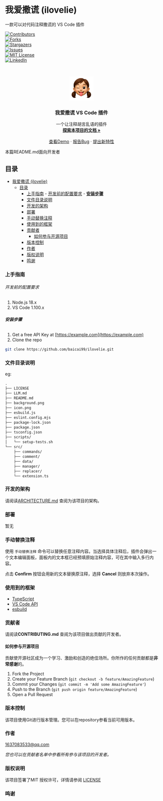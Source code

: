 # 我爱撒谎 (ilovelie)

一款可以对代码注释撒谎的 VS Code 插件

<!-- PROJECT SHIELDS -->

[![Contributors][contributors-shield]][contributors-url]  
[![Forks][forks-shield]][forks-url]  
[![Stargazers][stars-shield]][stars-url]  
[![Issues][issues-shield]][issues-url]  
[![MIT License][license-shield]][license-url]  
[![LinkedIn][linkedin-shield]][linkedin-url]  

<!-- PROJECT LOGO -->
<br />

<p align="center">
  <a href="https://github.com/baicai99/ilovelie">
    <img src="icon.png" alt="Logo" width="80" height="80">
  </a>

  <h3 align="center">我爱撒谎 VS Code 插件</h3>
  <p align="center">
    一个让注释胡言乱语的插件
    <br />
    <a href="https://github.com/baicai99/ilovelie"><strong>探索本项目的文档 »</strong></a>
    <br />
    <br />
    <a href="https://github.com/baicai99/ilovelie">查看Demo</a>
    ·
    <a href="https://github.com/baicai99/ilovelie/issues">报告Bug</a>
    ·
    <a href="https://github.com/baicai99/ilovelie/issues">提出新特性</a>
  </p>

</p>

本篇README.md面向开发者

## 目录

- [我爱撒谎 (ilovelie)](#我爱撒谎-ilovelie)
  - [目录](#目录)
    - [上手指南](#上手指南)
          - [开发前的配置要求](#开发前的配置要求)
          - [**安装步骤**](#安装步骤)
    - [文件目录说明](#文件目录说明)
    - [开发的架构](#开发的架构)
    - [部署](#部署)
    - [手动替换注释](#手动替换注释)
    - [使用到的框架](#使用到的框架)
    - [贡献者](#贡献者)
      - [如何参与开源项目](#如何参与开源项目)
    - [版本控制](#版本控制)
    - [作者](#作者)
    - [版权说明](#版权说明)
    - [鸣谢](#鸣谢)

### 上手指南

###### 开发前的配置要求

1. Node.js 18.x
2. VS Code 1.100.x

###### **安装步骤**

1. Get a free API Key at [https://example.com](https://example.com)
2. Clone the repo

```sh
git clone https://github.com/baicai99/ilovelie.git
```

### 文件目录说明
eg:

```
.
├── LICENSE
├── LLM.md
├── README.md
├── background.png
├── icon.png
├── esbuild.js
├── eslint.config.mjs
├── package-lock.json
├── package.json
├── tsconfig.json
├── scripts/
│   └── setup-tests.sh
└── src/
    ├── commands/
    ├── comment/
    ├── data/
    ├── manager/
    ├── replacer/
    └── extension.ts
```

### 开发的架构

请阅读[ARCHITECTURE.md](https://github.com/baicai99/ilovelie/blob/master/ARCHITECTURE.md) 查阅为该项目的架构。

### 部署

暂无

### 手动替换注释

使用 `手动替换注释` 命令可以替换任意注释内容。当选择具体注释后，插件会弹出一个文本编辑面板，面板内的文本框已经预填原始注释内容，可在其中输入多行内容。

点击 **Confirm** 按钮会用新的文本替换原注释，选择 **Cancel** 则放弃本次操作。

### 使用到的框架

- [TypeScript](https://www.typescriptlang.org)
- [VS Code API](https://code.visualstudio.com/api)
- [esbuild](https://esbuild.github.io)

### 贡献者

请阅读**CONTRIBUTING.md** 查阅为该项目做出贡献的开发者。

#### 如何参与开源项目

贡献使开源社区成为一个学习、激励和创造的绝佳场所。你所作的任何贡献都是**非常感谢**的。

1. Fork the Project
2. Create your Feature Branch (`git checkout -b feature/AmazingFeature`)
3. Commit your Changes (`git commit -m 'Add some AmazingFeature'`)
4. Push to the Branch (`git push origin feature/AmazingFeature`)
5. Open a Pull Request

### 版本控制

该项目使用Git进行版本管理。您可以在repository参看当前可用版本。

### 作者

1637083533@qq.com

 *您也可以在贡献者名单中参看所有参与该项目的开发者。*

### 版权说明

该项目签署了MIT 授权许可，详情请参阅 [LICENSE](https://github.com/baicai99/ilovelie/blob/master/LICENSE)

### 鸣谢

<!-- links -->
[your-project-path]:baicai99/ilovelie
[contributors-shield]: https://img.shields.io/github/contributors/baicai99/ilovelie.svg?style=flat-square
[contributors-url]: https://github.com/baicai99/ilovelie/graphs/contributors
[forks-shield]: https://img.shields.io/github/forks/baicai99/ilovelie.svg?style=flat-square
[forks-url]: https://github.com/baicai99/ilovelie/network/members
[stars-shield]: https://img.shields.io/github/stars/baicai99/ilovelie.svg?style=flat-square
[stars-url]: https://github.com/baicai99/ilovelie/stargazers
[issues-shield]: https://img.shields.io/github/issues/baicai99/ilovelie.svg?style=flat-square
[issues-url]: https://github.com/baicai99/ilovelie/issues
[license-shield]: https://img.shields.io/github/license/baicai99/ilovelie.svg?style=flat-square
[license-url]: https://github.com/baicai99/ilovelie/blob/master/LICENSE
[linkedin-shield]: https://img.shields.io/badge/-LinkedIn-black.svg?style=flat-square&logo=linkedin&colorB=555
[linkedin-url]: https://linkedin.com/in/baicai99
